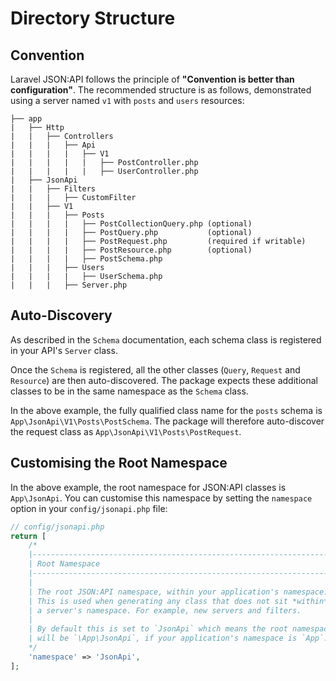 # Directory Structure

## Convention

Laravel JSON:API follows the principle of **"Convention is better than configuration"**.
The recommended structure is as follows, demonstrated using a server
named `v1` with `posts` and `users` resources:

```
├── app
|   ├── Http
|   |   ├── Controllers
|   |   |   ├── Api
|   |   |   |   ├── V1
|   |   |   |   |   ├── PostController.php
|   |   |   |   |   ├── UserController.php
|   ├── JsonApi
|   |   ├── Filters
|   |   |   ├── CustomFilter
|   |   ├── V1
|   |   |   ├── Posts
|   |   |   |   ├── PostCollectionQuery.php (optional)
|   |   |   |   ├── PostQuery.php           (optional)
|   |   |   |   ├── PostRequest.php         (required if writable)
|   |   |   |   ├── PostResource.php        (optional)
|   |   |   |   ├── PostSchema.php
|   |   |   ├── Users
|   |   |   |   ├── UserSchema.php
|   |   |   ├── Server.php
```

## Auto-Discovery

As described in the `Schema` documentation, each schema class is registered
in your API's `Server` class.

Once the `Schema` is registered, all the other classes (`Query`, `Request`
and `Resource`) are then auto-discovered. The package expects these
additional classes to be in the same namespace as the `Schema` class.

In the above example, the fully qualified class name for the `posts`
schema is `App\JsonApi\V1\Posts\PostSchema`. The package will therefore
auto-discover the request class as `App\JsonApi\V1\Posts\PostRequest`.

## Customising the Root Namespace

In the above example, the root namespace for JSON:API classes is
`App\JsonApi`. You can customise this namespace by setting the `namespace`
option in your `config/jsonapi.php` file:

```php
// config/jsonapi.php
return [
    /*
    |--------------------------------------------------------------------------
    | Root Namespace
    |--------------------------------------------------------------------------
    |
    | The root JSON:API namespace, within your application's namespace.
    | This is used when generating any class that does not sit *within*
    | a server's namespace. For example, new servers and filters.
    |
    | By default this is set to `JsonApi` which means the root namespace
    | will be `\App\JsonApi`, if your application's namespace is `App`.
    */
    'namespace' => 'JsonApi',
];
```
